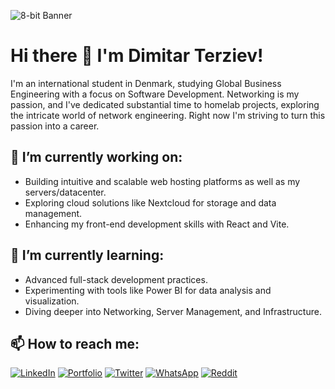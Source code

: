 ![8-bit Banner](BannerGitHub.png)

# Hi there 👋 I'm Dimitar Terziev!
I'm an international student in Denmark, studying Global Business Engineering with a focus on Software Development. Networking is my passion, and I've dedicated substantial time to homelab projects, exploring the intricate world of network engineering. Right now I'm striving to turn this passion into a career.

## 🔭 I’m currently working on:
- Building intuitive and scalable web hosting platforms as well as my servers/datacenter.
- Exploring cloud solutions like Nextcloud for storage and data management.
- Enhancing my front-end development skills with React and Vite.
## 🌱 I’m currently learning:
- Advanced full-stack development practices.
- Experimenting with tools like Power BI for data analysis and visualization.
- Diving deeper into Networking, Server Management, and Infrastructure.
## 📫 How to reach me:
[![LinkedIn](https://img.shields.io/badge/LinkedIn-0A66C2?style=for-the-badge&logo=linkedin&logoColor=white)](https://www.linkedin.com/in/dimitar-terziev/)
[![Portfolio](https://img.shields.io/badge/Website-000000?style=for-the-badge&logo=web&logoColor=white)](https://dimitarterziev.com)
[![Twitter](https://img.shields.io/badge/Twitter-1DA1F2?style=for-the-badge&logo=twitter&logoColor=white)](https://x.com/DimitarTerziev_)
[![WhatsApp](https://img.shields.io/badge/WhatsApp-25D366?style=for-the-badge&logo=whatsapp&logoColor=white)](https://wa.me/+359882707995)
[![Reddit](https://img.shields.io/badge/Reddit-FF4500?style=for-the-badge&logo=reddit&logoColor=white)](https://www.reddit.com/user/Atomicluster/)
